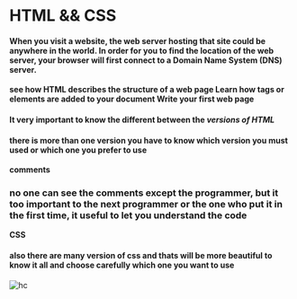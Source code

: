 # HTML  && CSS
#### When you visit a website, the web server hosting that site could be anywhere in the world. In order for you to find the location of the web server, your browser will first connect to a Domain Name System (DNS) server.

__see how HTML describes the structure of a web page Learn how tags or elements are added to your document Write your first web page__

#### It very important to know the different between the *versions of HTML* 
#### there is more than one version you have to know which version you must used or which one you prefer to use 

**comments** 
### no one can see the comments except the programmer, but it too important to the next programmer or the one who put it in the first time, it useful to let you understand the code 

**CSS** 
#### also there are many version of css and thats will be more beautiful to know it all and choose carefully which one you want to use


![hc](https://www.xhtmljunction.com/blog/wp-content/uploads/2018/02/html5-css3.png)

